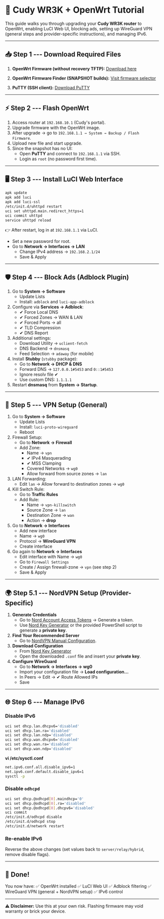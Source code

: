 # 🚀 Cudy WR3K + OpenWrt Tutorial

This guide walks you through upgrading your **Cudy WR3K router** to
OpenWrt, enabling LuCI Web UI, blocking ads, setting up WireGuard VPN
(general steps and provider-specific instructions), and managing IPv6.

------------------------------------------------------------------------

## 📥 Step 1 --- Download Required Files

1.  **OpenWrt Firmware (without recovery TFTP):**
    [Download
    here](https://drive.google.com/drive/folders/1BKVarlwlNxf7uJUtRhuMGUqeCa5KpMnj?usp=sharing)

2.  **OpenWrt Firmware Finder (SNAPSHOT builds):**
    [Visit firmware selector](https://firmware-selector.openwrt.org/)

3.  **PuTTY (SSH client):**
    [Download PuTTY](https://www.putty.org/)

------------------------------------------------------------------------

## ⚡ Step 2 --- Flash OpenWrt

1.  Access router at `192.168.10.1` (Cudy's portal).
2.  Upgrade firmware with the OpenWrt image.
3.  After upgrade → go to
    `192.168.1.1 → System → Backup / Flash Firmware`.
4.  Upload new file and start upgrade.
5.  Since the snapshot has no UI:
    -   Open **PuTTY** and connect to `192.168.1.1` via SSH.
    -   Login as `root` (no password first time).

------------------------------------------------------------------------

## 🖥️ Step 3 --- Install LuCI Web Interface

``` bash
apk update
apk add luci
apk add luci-ssl
/etc/init.d/uhttpd restart
uci set uhttpd.main.redirect_https=1
uci commit uhttpd
service uhttpd reload
```

👉 After restart, log in at `192.168.1.1` via LuCI.

-   Set a new password for root.
-   Go to **Network → Interfaces → LAN**
    -   Change IPv4 address → `192.168.2.1/24`
    -   Save & Apply

------------------------------------------------------------------------

## 🛡️ Step 4 --- Block Ads (Adblock Plugin)

1.  Go to **System → Software**
    -   Update Lists
    -   Install: `adblock` and `luci-app-adblock`
2.  Configure via **Services → Adblock**:
    -   ✔ Force Local DNS
    -   ✔ Forced Zones → WAN & LAN
    -   ✔ Forced Ports → all
    -   ✔ TLD Compression
    -   ✔ DNS Report
3.  Additional settings:
    -   Download Utility → `uclient-fetch`
    -   DNS Backend → `dnsmasq`
    -   Feed Selection → `adaway` (for mobile)
4.  Install **Stubby** (`stubby` package):
    -   Go to **Network → DHCP & DNS**
    -   Forward DNS → `127.0.0.1#5453` and `0::1#5453`
    -   Ignore resolv file ✔
    -   Use custom DNS: `1.1.1.1`
5.  Restart **dnsmasq** from **System → Startup**.

------------------------------------------------------------------------

## 🔐 Step 5 --- VPN Setup (General)

1.  Go to **System → Software**
    -   Update Lists
    -   Install: `luci-proto-wireguard`
    -   Reboot
2.  Firewall Setup:
    -   Go to **Network → Firewall**
    -   Add Zone:
        -   Name → `vpn`
        -   ✔ IPv4 Masquerading
        -   ✔ MSS Clamping
        -   Covered Networks → `wg0`
		-   Allow forward from source zones → `lan`
3.  LAN Forwarding:
    -   Edit `lan` → Allow forward to destination zones → `wg0`
4.  Kill Switch Rule:
    -   Go to **Traffic Rules**
    -   Add Rule:
        -   Name → `vpn-killswitch`
        -   Source Zone → `lan`
        -   Destination Zone → `wan`
        -   Action → **drop**
5.  Go to **Network → Interfaces**
    -   Add new interface
    -   Name → `wg0`
    -   Protocol → **WireGuard VPN**
	-   Create interface
5.  Go again to **Network → Interfaces**
    -   Edit interface with Name → `wg0`
    -   Go to `Firewall Settings`
    -   Create / Assign firewall-zone → `vpn` (see step 2)
	-   Save & Apply

------------------------------------------------------------------------

## 🌍 Step 5.1 --- NordVPN Setup (Provider-Specific)

1.  **Generate Credentials**
    -   Go to [Nord Account Access
        Tokens](https://my.nordaccount.com/dashboard/nordvpn/access-tokens/)
        → Generate a token.
    -   Use [Nord Key Generator](https://wg-nord.pages.dev/key) or the
        provided PowerShell script to generate a **private key**.
2.  **Find Your Recommended Server**
    -   Go to [NordVPN Manual
        Configuration](https://my.nordaccount.com/dashboard/nordvpn/manual-configuration/server-recommendation/).
3.  **Download Configuration**
    -   From [Nord Key Generator](https://wg-nord.pages.dev/)
    -   Open the downloaded `.conf` file and insert your **private
        key**.
4.  **Configure WireGuard**
    -   Go to **Network → Interfaces → wg0**
    -   Import your configuration file → **Load configuration...**
    -   In Peers → Edit → ✔ Route Allowed IPs
    -   Save

------------------------------------------------------------------------

## 🌐 Step 6 --- Manage IPv6

### Disable IPv6

``` bash
uci set dhcp.lan.dhcpv6='disabled'
uci set dhcp.lan.ra='disabled'
uci set dhcp.lan.ndp='disabled'
uci set dhcp.wan.dhcpv6='disabled'
uci set dhcp.wan.ra='disabled'
uci set dhcp.wan.ndp='disabled'
```


**vi /etc/sysctl.conf**
``` bash
net.ipv6.conf.all.disable_ipv6=1
net.ipv6.conf.default.disable_ipv6=1
sysctl -p
```

### Disable `odhcpd`

``` bash
uci set dhcp.@odhcpd[0].maindhcp='0'
uci set dhcp.@odhcpd[0].ra='disabled'
uci set dhcp.@odhcpd[0].dhcpv6='disabled'
uci commit
/etc/init.d/odhcpd disable
/etc/init.d/odhcpd stop
/etc/init.d/network restart
```

### Re-enable IPv6

Reverse the above changes (set values back to `server/relay/hybrid`,
remove disable flags).

------------------------------------------------------------------------

## 🎉 Done!

You now have:
✅ OpenWrt installed
✅ LuCI Web UI
✅ Adblock filtering
✅ WireGuard VPN (general + NordVPN setup)
✅ IPv6 control

------------------------------------------------------------------------

⚠️ **Disclaimer:** Use this at your own risk. Flashing firmware may void
warranty or brick your device.
